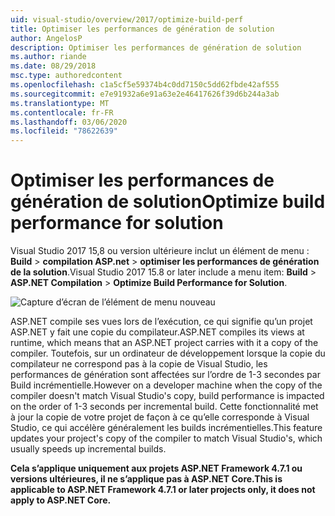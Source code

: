 ```yaml
---
uid: visual-studio/overview/2017/optimize-build-perf
title: Optimiser les performances de génération de solution
author: AngelosP
description: Optimiser les performances de génération de solution
ms.author: riande
ms.date: 08/29/2018
msc.type: authoredcontent
ms.openlocfilehash: c1a5cf5e59374b4c0dd7150c5dd62fbde42af555
ms.sourcegitcommit: e7e91932a6e91a63e2e46417626f39d6b244a3ab
ms.translationtype: MT
ms.contentlocale: fr-FR
ms.lasthandoff: 03/06/2020
ms.locfileid: "78622639"
---
```

# <a name="optimize-build-performance-for-solution"></a><span data-ttu-id="7a797-103">Optimiser les performances de génération de solution</span><span class="sxs-lookup"><span data-stu-id="7a797-103">Optimize build performance for solution</span></span>

<span data-ttu-id="7a797-104">Visual Studio 2017 15,8 ou version ultérieure inclut un élément de menu : **Build** > **compilation ASP.net** > **optimiser les performances de génération de la solution**.</span><span class="sxs-lookup"><span data-stu-id="7a797-104">Visual Studio 2017 15.8 or later include a menu item: **Build** > **ASP.NET Compilation** > **Optimize Build Performance for Solution**.</span></span>

![Capture d’écran de l’élément de menu nouveau](optimize-build-perf/_static/optimize-build-performance-for-solution.png)

<span data-ttu-id="7a797-106">ASP.NET compile ses vues lors de l’exécution, ce qui signifie qu’un projet ASP.NET y fait une copie du compilateur.</span><span class="sxs-lookup"><span data-stu-id="7a797-106">ASP.NET compiles its views at runtime, which means that an ASP.NET project carries with it a copy of the compiler.</span></span> <span data-ttu-id="7a797-107">Toutefois, sur un ordinateur de développement lorsque la copie du compilateur ne correspond pas à la copie de Visual Studio, les performances de génération sont affectées sur l’ordre de 1-3 secondes par Build incrémentielle.</span><span class="sxs-lookup"><span data-stu-id="7a797-107">However on a developer machine when the copy of the compiler doesn't match Visual Studio's copy, build performance is impacted on the order of 1-3 seconds per incremental build.</span></span> <span data-ttu-id="7a797-108">Cette fonctionnalité met à jour la copie de votre projet de façon à ce qu’elle corresponde à Visual Studio, ce qui accélère généralement les builds incrémentielles.</span><span class="sxs-lookup"><span data-stu-id="7a797-108">This feature updates your project's copy of the compiler to match Visual Studio's, which usually speeds up incremental builds.</span></span>

<span data-ttu-id="7a797-109">**Cela s’applique uniquement aux projets ASP.NET Framework 4.7.1 ou versions ultérieures, il ne s’applique pas à ASP.NET Core.**</span><span class="sxs-lookup"><span data-stu-id="7a797-109">**This is applicable to ASP.NET Framework 4.7.1 or later projects only, it does not apply to ASP.NET Core.**</span></span>
